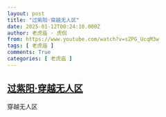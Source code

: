 ```yaml
---
layout: post
title: "过紫阳·穿越无人区"
date: 2025-01-12T00:24:10.000Z
author: 老虎庙 · 虎侃
from: https://www.youtube.com/watch?v=sZPG_UcqM3w
tags: [ 老虎庙 ]
comments: True
categories: [ 老虎庙 ]
---
```

<!--1736641450000-->
[过紫阳·穿越无人区](https://www.youtube.com/watch?v=sZPG_UcqM3w)
------

<div>
穿越无人区
</div>
